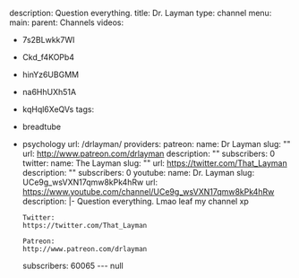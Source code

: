 description: Question everything.
title: Dr. Layman
type: channel
menu:
  main:
    parent: Channels
videos:
- 7s2BLwkk7WI
- Ckd_f4KOPb4
- hinYz6UBGMM
- na6HhUXh51A
- kqHql6XeQVs
tags:
- breadtube
- psychology
url: /drlayman/
providers:
  patreon:
    name: Dr Layman
    slug: ""
    url: http://www.patreon.com/drlayman
    description: ""
    subscribers: 0
  twitter:
    name: The Layman
    slug: ""
    url: https://twitter.com/That_Layman
    description: ""
    subscribers: 0
  youtube:
    name: Dr. Layman
    slug: UCe9g_wsVXN17qmw8kPk4hRw
    url: https://www.youtube.com/channel/UCe9g_wsVXN17qmw8kPk4hRw
    description: |-
      Question everything.
      Lmao leaf my channel xp

      Twitter:
      https://twitter.com/That_Layman

      Patreon:
      http://www.patreon.com/drlayman
    subscribers: 60065
--- null
